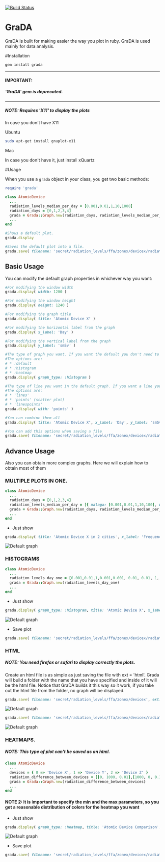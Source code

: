 [![Build Status](https://api.travis-ci.org/emfigo/grada.png)](https://api.travis-ci.org/emfigo/grada)

GraDA
=====
GraDA is built for making easier the way you plot in ruby. GraDA is used mainly for data analysis.

#Installation

```ruby
gem install grada
```
---------
#### IMPORTANT:

##### 'GraDA' gem is deprecated.
--------

##### NOTE: Requires 'X11' to display the plots

In case you don't have X11

Ubuntu

```bash
sudo apt-get install gnuplot-x11
```
Mac

In case you don't have it, just install xQuartz

#Usage

When you use a `grada` object in your class, you get two basic methods:

```ruby
require 'grada'

class AtomicDevice
  ...
  radiation_levels_median_per_day = [0.001,0.01,1,10,1000]
  radiation_days = [0,1,2,3,4]
  grada = Grada::Graph.new(radiation_days, radiation_levels_median_per_day)
  ...
end

#Shows a default plot.
grada.display

#Saves the default plot into a file.
grada.save( filename: 'secret/radiation_levels/ffa/zonex/devicex/radiation_level_malaga', ext: 'svg' )
```

## Basic Usage

You can modify the default graph properties in whichever way you want:

```ruby
#For modifying the window width
grada.display( width: 1200 )

#For modifying the window height
grada.display( height: 1240 )

#For modifying the graph title
grada.display( title: 'Atomic Device X' )

#For modifying the horizontal label from the graph
grada.display( x_label: 'Day' )

#For modifying the vertical label from the graph
grada.display( y_label: 'smSv' )

#The type of graph you want. If you want the default you don't need to specify this parameter
#The options are:
# * :default
# * :histogram
# * :heatmap
grada.display( graph_type: :histogram )

#The type of line you want in the default graph. If you want a line you don't need to specify this parameter
#The options are:
# * 'lines'
# * 'points' (scatter plot)
# * 'linespoints'
grada.display( with: 'points' )

#You can combine them all
grada.display( title: 'Atomic Device X', x_label: 'Day', y_label: 'smSv', with: 'points' )

#You can add this options when saving a file
grada.save( filename: 'secret/radiation_levels/ffa/zonex/devicex/radiation_level_malaga', ext: 'png' ,title: 'Atomic Device X', x_label: 'Day', y_label: 'smSv', with: 'points' )
```

## Advance Usage

Also you can obtain more complex graphs. Here we will explain how to obtain most of them 

### MULTIPLE PLOTS IN ONE. 

```ruby
class AtomicDevice
  ...
  radiation_days = [0,1,2,3,4]
  radiation_levels_median_per_day = [{ malaga: [0.001,0.01,1,10,100], with: 'points', linewidth: '3' }, { granada: [1,10,100,100,1000] } ]
  grada = Grada::Graph.new(radiation_days, radiation_levels_median_per_day)
  ...
end
```

* Just show

```ruby
grada.display( title: 'Atomic Device X in 2 cities', x_label: 'Frequency', y_label: 'smSv/day_one' )
```

![Default graph](https://raw.github.com/emfigo/grada/master/assets/images/default_plot.png)

### HISTOGRAMS 

```ruby
class AtomicDevice
  ...
  radiation_levels_day_one = [0.001,0.01,1,0.001,0.001, 0.01, 0.01, 1, 0.01, 1, 0.01, 0.001, 0.001, 0.001, 0.001]
  grada = Grada::Graph.new(radiation_levels_day_one)
  ...
end
```

* Just show

```ruby
grada.display( graph_type: :histogram, title: 'Atomic Device X', x_label: 'Frequency', y_label: 'smSv/day_one' )
```

![Default graph](https://raw.github.com/emfigo/grada/master/assets/images/histogram.png)

* Save plot

```ruby
grada.save( filename: 'secret/radiation_levels/ffa/zonex/devicex/radiation_level_malaga', ext: 'png' ,graph_type: :histogram, title: 'Atomic Device X', x_label: 'Frequency', y_label: 'smSv/day_one' )
```
### HTML

##### NOTE: You need firefox or safari to display correctly the plots.

Create an html file is as simple as just saving the file with ext = 'html'. Grada will build a folder with the name that you have specified and inside of it will be the html file. Notice that GraDA builds it this way so it work, if you take out the html file from the folder, no graph will be displayed.

```ruby
grada.save( filename: 'secret/radiation_levels/ffa/zonex/devicex', ext: 'html' ,title: 'Atomic Device X in 2 cities', x_label: 'Frequency', y_label: 'smSv/day_one' )
```

![Default graph](https://raw.github.com/emfigo/grada/master/assets/images/default_plot_html.png)

```ruby
grada.save( filename: 'secret/radiation_levels/ffa/zonex/devicex/radiation_level_malaga', ext: 'html' ,graph_type: :histogram, title: 'Atomic Device X', x_label: 'Frequency', y_label: 'smSv/day_one' )
```

![Default graph](https://raw.github.com/emfigo/grada/master/assets/images/histogram_html.png)

### HEATMAPS.

##### NOTE: This type of plot can't be saved as an html.

```ruby
class AtomicDevice
  ...
  devices = { 0 => 'Device X', 1 => 'Device Y', 2 => 'Device Z' }
  radiation_difference_between_devices = [[0, 1000, 0.01],[1000, 0, 0.1],[0.01, 0.1, 0]]
  grada = Grada::Graph.new(radiation_difference_between_devices)
  ...
end
```

#### NOTE 2: It is important to specify the min and the max parameters, so you get a reasonable distribution of colors for the heatmap you want

* Just show

```ruby
grada.display( graph_type: :heatmap, title: 'Atomic Device Comparison', x_label: 'Difference', min: 0, max: 1)
```

![Default graph](https://raw.github.com/emfigo/grada/master/assets/images/heatmap.png)

* Save plot

```ruby
grada.save( filename: 'secret/radiation_levels/ffa/zonex/devicex/radiation_level_malaga', ext: 'png' ,graph_type: :heatmap, title: 'Atomic Device Comparison', x_label: 'Difference', min: 0, max: 1)
```

